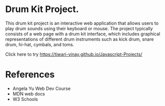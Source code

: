 # Drum Kit Project. 

 This drum kit project is an interactive web application that allows users to play drum sounds using their keyboard or mouse. The project typically consists of a web page with a drum kit interface, which includes graphical representations of different drum instruments such as kick drum, snare drum, hi-hat, cymbals, and toms.

Click here to try https://tiwari-vinay.github.io/Javascript-Projects/


# References
- Angela Yu Web Dev Course
- MDN web docs 
- W3 Schools

